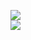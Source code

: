 [![](https://img.shields.io/badge/Made%20With-Github%20Spray-lightgrey.svg?style=for-the-badge&logo=github)](https://github.com/Annihil/github-spray#27166)  
[![](https://i.imgur.com/2DrTn0Z.gif)](https://github.com/Annihil/github-spray)